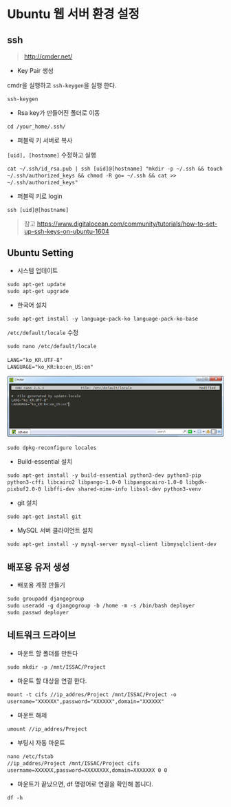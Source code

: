 # Ubuntu 웹 서버 환경 설정

## ssh

> <http://cmder.net/>

- Key Pair 생성

cmdr을 실행하고 `ssh-keygen`을 실행 한다.

```commandline
ssh-keygen
```

- Rsa key가 만들어진 폴더로 이동

```commandline
cd /your_home/.ssh/
```

- 퍼블릭 키 서버로 복사

`[uid], [hostname]` 수정하고 실행

```commandline
cat ~/.ssh/id_rsa.pub | ssh [uid]@[hostname] "mkdir -p ~/.ssh && touch ~/.ssh/authorized_keys && chmod -R go= ~/.ssh && cat >> ~/.ssh/authorized_keys"
```

- 퍼블릭 키로 login

```commandline
ssh [uid]@[hostname]
```

> 참고 <https://www.digitalocean.com/community/tutorials/how-to-set-up-ssh-keys-on-ubuntu-1604>

## Ubuntu Setting

- 시스템 업데이트

```commandline
sudo apt-get update
sudo apt-get upgrade
```

- 한국어 설치

```commandline
sudo apt-get install -y language-pack-ko language-pack-ko-base
```

`/etc/default/locale` 수정

```command
sudo nano /etc/default/locale

LANG="ko_KR.UTF-8"
LANGUAGE="ko_KR:ko:en_US:en"
```

![Local Image](/img/ubuntu_setting/ubuntu_setting01.png)

```command
sudo dpkg-reconfigure locales
```

- Build-essential 설치

```commandline
sudo apt-get install -y build-essential python3-dev python3-pip python3-cffi libcairo2 libpango-1.0-0 libpangocairo-1.0-0 libgdk-pixbuf2.0-0 libffi-dev shared-mime-info libssl-dev python3-venv
```

- git 설치

```commandline
sudo apt-get install git
```

- MySQL 서버 클라이언트 설치

```commandline
sudo apt-get install -y mysql-server mysql-client libmysqlclient-dev
```

## 배포용 유저 생성

- 배포용 계정 만들기

```commandline
sudo groupadd djangogroup
sudo useradd -g djangogroup -b /home -m -s /bin/bash deployer
sudo passwd deployer
```

## 네트워크 드라이브

- 마운트 할 폴더를 만든다

```commandline
sudo mkdir -p /mnt/ISSAC/Project
```

- 마운트 할 대상을 연결 한다.

```commandline
mount -t cifs //ip_addres/Project /mnt/ISSAC/Project -o username="XXXXXX",password="XXXXXX",domain="XXXXXX"
```

- 마운트 해제

```commandline
umount //ip_addres/Project
```

- 부팅시 자동 마운트

```commandline
nano /etc/fstab
//ip_addres/Project /mnt/ISSAC/Project cifs username=XXXXXX,password=XXXXXXXX,domain=XXXXXXX 0 0
```

- 마운트가 끝났으면, df 명령어로 연결을 확인해 봅니다.

```commandline
df -h
```
